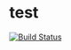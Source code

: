 # test


[![Build Status](https://dev.azure.com/tabouloula/MyFirstProject/_apis/build/status/test?branchName=master)](https://dev.azure.com/tabouloula/MyFirstProject/_build/latest?definitionId=4&branchName=master)
